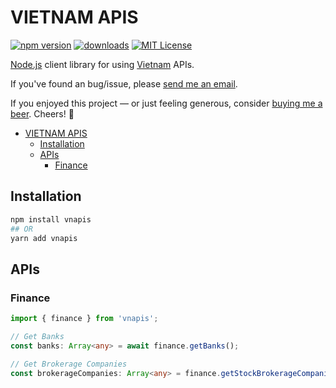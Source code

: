 # VIETNAM APIS

[![npm version][npm-image-version]][npm-url]
[![downloads][npm-image-download]][npm-url]
[![MIT License][license-image]][license-url]

[Node.js](https://nodejs.org/en/) client library for using [Vietnam](https://en.wikipedia.org/wiki/Vietnam) APIs.

If you've found an bug/issue, please [send me an email](mailto:hieumdoan@gmail.com).

If you enjoyed this project — or just feeling generous, consider [buying me a beer](https://paypal.me/hieudoanm/). Cheers! 🍻

- [VIETNAM APIS](#vietnam-apis)
  - [Installation](#installation)
  - [APIs](#apis)
    - [Finance](#finance)

## Installation

```sh
npm install vnapis
## OR
yarn add vnapis
```

## APIs

### Finance

```ts
import { finance } from 'vnapis';

// Get Banks
const banks: Array<any> = await finance.getBanks();

// Get Brokerage Companies
const brokerageCompanies: Array<any> = finance.getStockBrokerageCompanies();
```

[npm-image-version]: https://img.shields.io/npm/v/vnapis.svg?style=flat
[npm-image-download]: https://img.shields.io/npm/dm/vnapis.svg
[npm-url]: https://www.npmjs.com/package/vnapis
[license-image]: https://img.shields.io/badge/license-MIT_License-green.svg?style=flat-square
[license-url]: https://github.com/hieudoanm/hieudoanm/tree/master/LICENSE
